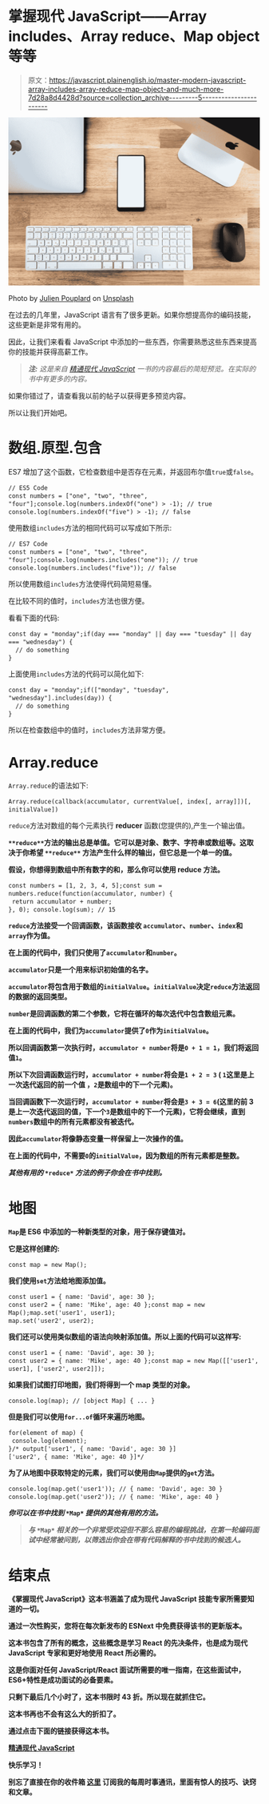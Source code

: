 # 掌握现代 JavaScript——Array includes、Array reduce、Map object 等等

> 原文：<https://javascript.plainenglish.io/master-modern-javascript-array-includes-array-reduce-map-object-and-much-more-7d28a8d4428d?source=collection_archive---------5----------------------->

![](img/06e670e46f81a3a847d6ec088b13ce78.png)

Photo by [Julien Pouplard](https://unsplash.com/@pouplardjulien?utm_source=medium&utm_medium=referral) on [Unsplash](https://unsplash.com?utm_source=medium&utm_medium=referral)

在过去的几年里，JavaScript 语言有了很多更新。如果你想提高你的编码技能，这些更新是非常有用的。

因此，让我们来看看 JavaScript 中添加的一些东西，你需要熟悉这些东西来提高你的技能并获得高薪工作。

> ***注:*** *这是来自* [*精通现代 JavaScript*](https://modernjavascript.yogeshchavan.dev/) *一书的内容最后的简短预览。在实际的书中有更多的内容。*

如果你错过了，请查看我以前的帖子以获得更多预览内容。

所以让我们开始吧。

# 数组.原型.包含

ES7 增加了这个函数，它检查数组中是否存在元素，并返回布尔值`true`或`false`。

```
// ES5 Code
const numbers = ["one", "two", "three", "four"];console.log(numbers.indexOf("one") > -1); // true
console.log(numbers.indexOf("five") > -1); // false
```

使用数组`includes`方法的相同代码可以写成如下所示:

```
// ES7 Code
const numbers = ["one", "two", "three", "four"];console.log(numbers.includes("one")); // true
console.log(numbers.includes("five")); // false
```

所以使用数组`includes`方法使得代码简短易懂。

在比较不同的值时，`includes`方法也很方便。

看看下面的代码:

```
const day = "monday";if(day === "monday" || day === "tuesday" || day === "wednesday") {
  // do something
}
```

上面使用`includes`方法的代码可以简化如下:

```
const day = "monday";if(["monday", "tuesday", "wednesday"].includes(day)) {
  // do something
}
```

所以在检查数组中的值时，`includes`方法非常方便。

# Array.reduce

`Array.reduce`的语法如下:

```
Array.reduce(callback(accumulator, currentValue[, index[, array]])[, initialValue])
```

`reduce`方法对数组的每个元素执行 **reducer** 函数(您提供的),产生一个输出值。

**`**reduce**`**方法的输出总是单值。它可以是对象、数字、字符串或数组等。这取决于你希望** `**reduce**` **方法产生什么样的输出，但它总是一个单一的值。****

**假设，你想得到数组中所有数字的和，那么你可以使用 reduce 方法。**

```
const numbers = [1, 2, 3, 4, 5];const sum = numbers.reduce(function(accumulator, number) { 
 return accumulator + number;
}, 0); console.log(sum); // 15
```

**`reduce`方法接受一个回调函数，该函数接收
`accumulator`、`number`、`index`和`array`作为值。**

**在上面的代码中，我们只使用了`accumulator`和`number`。**

**`accumulator`只是一个用来标识初始值的名字。**

**`accumulator`将包含用于数组的`initialValue`。`initialValue`决定`reduce`方法返回的数据的返回类型。**

**`number`是回调函数的第二个参数，它将在循环的每次迭代中包含数组元素。**

**在上面的代码中，我们为`accumulator`提供了`0`作为`initialValue`。**

**所以回调函数第一次执行时，`accumulator + number`将是`0 + 1 = 1`，我们将返回值`1`。**

**所以下次回调函数运行时，`accumulator + number`将会是`1 + 2 = 3` ( `1`这里是上一次迭代返回的前一个值
，`2`是数组中的下一个元素)。**

**当回调函数下一次运行时，`accumulator + number`将会是`3 + 3 = 6`(这里的前 3 是上一次迭代返回的值，下一个`3`是数组中的下一个元素)，它将会继续，直到`numbers`数组中的所有元素都没有被迭代。**

**因此`accumulator`将像静态变量一样保留上一次操作的值。**

**在上面的代码中，不需要`0`的`initialValue`，因为数组的所有元素都是整数。**

***其他有用的* `*reduce*` *方法的例子你会在书中找到。***

# **地图**

**`Map`是 ES6 中添加的一种新类型的对象，用于保存键值对。**

**它是这样创建的:**

```
const map = new Map();
```

**我们使用`set`方法给地图添加值。**

```
const user1 = { name: 'David', age: 30 };
const user2 = { name: 'Mike', age: 40 };const map = new Map();map.set('user1', user1);
map.set('user2', user2);
```

**我们还可以使用类似数组的语法向映射添加值。所以上面的代码可以这样写:**

```
const user1 = { name: 'David', age: 30 };
const user2 = { name: 'Mike', age: 40 };const map = new Map([['user1', user1], ['user2', user2]]);
```

**如果我们试图打印地图，我们将得到一个 map 类型的对象。**

```
console.log(map); // [object Map] { ... }
```

**但是我们可以使用`for...of`循环来遍历地图。**

```
for(element of map) {
 console.log(element);
}/* output['user1', { name: 'David', age: 30 }]
['user2', { name: 'Mike', age: 40 }]*/
```

**为了从地图中获取特定的元素，我们可以使用由`Map`提供的`get`方法。**

```
console.log(map.get('user1')); // { name: 'David', age: 30 }
console.log(map.get('user2')); // { name: 'Mike', age: 40 }
```

***你可以在书中找到* `*Map*` *提供的其他有用的方法。***

> ***与* `*Map*` *相关的一个非常受欢迎但不那么容易的编程挑战，在第一轮编码面试中经常被问到，以筛选出你会在带有代码解释的书中找到的候选人。***

# **结束点**

**《掌握现代 JavaScript》这本书涵盖了成为现代 JavaScript 技能专家所需要知道的一切。**

****通过一次性购买，您将在每次新发布的 ESNext 中免费获得该书的更新版本。****

**这本书包含了所有的概念，这些概念是学习 React 的先决条件，也是成为现代 JavaScript 专家和更好地使用 React 所必需的。**

**这是你面对任何 JavaScript/React 面试所需要的唯一指南，在这些面试中，ES6+特性是成功面试的必备要素。**

****只剩下最后几个小时了，这本书限时 43 折。所以现在就抓住它。****

**这本书再也不会有这么大的折扣了。**

**通过点击下面的链接获得这本书。**

**[**精通现代 JavaScript**](https://modernjavascript.yogeshchavan.dev/)**

**快乐学习！**

****别忘了直接在你的收件箱** [**这里**](https://yogeshchavan.dev/) **订阅我的每周时事通讯，里面有惊人的技巧、诀窍和文章。****